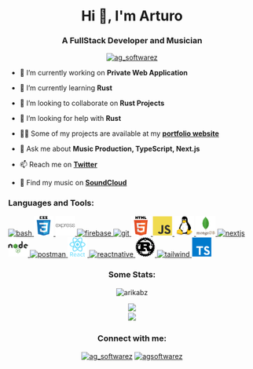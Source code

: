 <h1 align="center">Hi 👋, I'm Arturo</h1>
<h3 align="center">A FullStack Developer and Musician</h3>





<p align="center"> <a href="https://twitter.com/ag_softwarez" target="blank"><img src="https://img.shields.io/twitter/follow/ag_softwarez?logo=twitter&style=for-the-badge" alt="ag_softwarez" /></a> </p>



  - 🔭 I’m currently working on **Private Web Application**

  - 🌱 I’m currently learning **Rust**

  - 👯 I’m looking to collaborate on **Rust Projects**

  - 🤝 I’m looking for help with **Rust**

  - 👨‍💻 Some of my projects are available at my **[portfolio website](https://www.agsoftwarez.com)**

  - 💬 Ask me about **Music Production, TypeScript, Next.js**

  - 📫 Reach me on  **[Twitter](https://twitter.com/AG_Softwarez)**

  - 🎵 Find my music on **[SoundCloud](https://soundcloud.com/arikabs)**


<!---
<table bordercolor="#32CD32">
        <tr>
            <td width="50%" valign="top">
                <h3 align="center">SoundShare | Sound Sharing Platform!</h3>
                <br />
                    <a target="_blank" href="https://soundshare.up.railway.app">
                    <img src="https://github.com/Arikabz/soundSharev0.1/blob/main/SoundShareV0.1.0.gif" alt='SoundShare FullStack App'/>
                </a>
                <br />
                <p align="center">
                    <a href="https://github.com/Arikabz/soundSharev0.1" target="_blank">
                        <img src="https://img.shields.io/static/v1?label=|&message=REPO&color=23555f&style=plastic&logo=github&logo-color=white"/>
                    </a>
                    <a href="https://soundshare.up.railway.app" target="_blank">
                        <img src="https://img.shields.io/static/v1?label=|&message=WEBSITE&color=23555f&style=plastic&logo=html5&logo-color=white"/>
                    </a>
                </p>
                <p align="center">FullStack Web Application, social-media like platform for sharing audio files with a community of creatives!</p>
            </td>
            <td width="50%" valign="top">
                <h3 align="center">Professional Portfolio Website</h3>
                <br />
                    <a target="_blank" href="https://www.lucerozavala.com">
                    <img src="https://github.com/Arikabz/Lucero/blob/master/assets/img/lucero1.gif" height='100%'  alt="Professional Portfolio"/>
                </a>
                <br />
                <p align="center">
                    <a href="https://www.lucerozavala.com" target="_blank">
                        <img src="https://img.shields.io/static/v1?label=|&message=WEBSITE&color=23555f&style=plastic&logo=html5&logo-color=white"/>
                    </a>
                <p align="center">Personal portfolio website for a client.</p>
            </td>
        </tr>
        <tr>
            <td width="50%" valign="top">
                <h3 align="center">Game Tracker App</h3>
                <br />
                    <a target="_blank" href="https://game-tracker-100devs.herokuapp.com/">
                    <img src="https://github.com/d-herz/todo-mvc-auth-local/blob/main/game-tracker.gif" width="100%"  alt="Game Tracker App"/>
                </a>
                <br />
                <p align="center">
                    <a href="https://github.com/d-herz/todo-mvc-auth-local" target="_blank">
                        <img src="https://img.shields.io/static/v1?label=|&message=REPO&color=23555f&style=plastic&logo=github&logo-color=white"/>
                    </a>
                <p align="center">Steam Game Stats tracker fullstack app using Steam API</p>
            </td>
            <td width="50%" valign="top">
                <h3 align="center">Tecno H2O</h3>
                <br />
                    <a target="_blank" href="https://tecnoh2o.com.mx">
                    <img src="https://github.com/Arikabz/TecnoH2O/blob/main/agua.webp" width="100%"  alt="Tecno H2O Website"/>
                </a>
                <br />
                <p align="center">
                    <a href="https://tecnoh2o.com.mx" target="_blank">
                        <img src="https://img.shields.io/static/v1?label=|&message=WEBSITE&color=23555f&style=plastic&logo=html5&logo-color=white"/>
                    </a>
                </p>
                <p align="center">Business Website for a Water Purifying company</p>
            </td>
        </tr>
    </table>

--->

<h3 align="left">Languages and Tools:</h3>
<p align="left"> <a href="https://www.gnu.org/software/bash/" target="_blank" rel="noreferrer"> <img src="https://www.vectorlogo.zone/logos/gnu_bash/gnu_bash-icon.svg" alt="bash" width="40" height="40"/> </a> <a href="https://www.w3schools.com/css/" target="_blank" rel="noreferrer"> <img src="https://raw.githubusercontent.com/devicons/devicon/master/icons/css3/css3-original-wordmark.svg" alt="css3" width="40" height="40"/> </a> <a href="https://expressjs.com" target="_blank" rel="noreferrer"> <img src="https://raw.githubusercontent.com/devicons/devicon/master/icons/express/express-original-wordmark.svg" alt="express" width="40" height="40"/> </a> <a href="https://firebase.google.com/" target="_blank" rel="noreferrer"> <img src="https://www.vectorlogo.zone/logos/firebase/firebase-icon.svg" alt="firebase" width="40" height="40"/> </a> <a href="https://git-scm.com/" target="_blank" rel="noreferrer"> <img src="https://www.vectorlogo.zone/logos/git-scm/git-scm-icon.svg" alt="git" width="40" height="40"/> </a> <a href="https://www.w3.org/html/" target="_blank" rel="noreferrer"> <img src="https://raw.githubusercontent.com/devicons/devicon/master/icons/html5/html5-original-wordmark.svg" alt="html5" width="40" height="40"/> </a> <a href="https://developer.mozilla.org/en-US/docs/Web/JavaScript" target="_blank" rel="noreferrer"> <img src="https://raw.githubusercontent.com/devicons/devicon/master/icons/javascript/javascript-original.svg" alt="javascript" width="40" height="40"/> </a> <a href="https://www.linux.org/" target="_blank" rel="noreferrer"> <img src="https://raw.githubusercontent.com/devicons/devicon/master/icons/linux/linux-original.svg" alt="linux" width="40" height="40"/> </a> <a href="https://www.mongodb.com/" target="_blank" rel="noreferrer"> <img src="https://raw.githubusercontent.com/devicons/devicon/master/icons/mongodb/mongodb-original-wordmark.svg" alt="mongodb" width="40" height="40"/> </a> <a href="https://nextjs.org/" target="_blank" rel="noreferrer"> <img src="https://cdn.worldvectorlogo.com/logos/nextjs-2.svg" alt="nextjs" width="40" height="40"/> </a> <a href="https://nodejs.org" target="_blank" rel="noreferrer"> <img src="https://raw.githubusercontent.com/devicons/devicon/master/icons/nodejs/nodejs-original-wordmark.svg" alt="nodejs" width="40" height="40"/> </a> <a href="https://postman.com" target="_blank" rel="noreferrer"> <img src="https://www.vectorlogo.zone/logos/getpostman/getpostman-icon.svg" alt="postman" width="40" height="40"/> </a> <a href="https://reactjs.org/" target="_blank" rel="noreferrer"> <img src="https://raw.githubusercontent.com/devicons/devicon/master/icons/react/react-original-wordmark.svg" alt="react" width="40" height="40"/> </a> <a href="https://reactnative.dev/" target="_blank" rel="noreferrer"> <img src="https://reactnative.dev/img/header_logo.svg" alt="reactnative" width="40" height="40"/> </a> <a href="https://www.rust-lang.org" target="_blank" rel="noreferrer"> <img src="https://raw.githubusercontent.com/devicons/devicon/master/icons/rust/rust-plain.svg" alt="rust" width="40" height="40"/> </a> <a href="https://tailwindcss.com/" target="_blank" rel="noreferrer"> <img src="https://www.vectorlogo.zone/logos/tailwindcss/tailwindcss-icon.svg" alt="tailwind" width="40" height="40"/> </a> <a href="https://www.typescriptlang.org/" target="_blank" rel="noreferrer"> <img src="https://raw.githubusercontent.com/devicons/devicon/master/icons/typescript/typescript-original.svg" alt="typescript" width="40" height="40"/> </a> </p>


<h3 align="center">Some Stats:</h3>
<p align='center'><img align="center" src="https://github-readme-stats.vercel.app/api/top-langs?username=arikabz&theme=radical&show_icons=true&locale=en&layout=compact" alt="arikabz" /></p>
<div align='center' margin-bottom='20px'><img src="https://github-readme-streak-stats.herokuapp.com?user=Arikabz&theme=radical"/></div>
<div align='center'><img src="https://github-profile-trophy.vercel.app/?username=Arikabz&theme=radical"/></div>


<h3 align="center">Connect with me:</h3>
<p align="center">
<a href="https://twitter.com/ag_softwarez" target="blank"><img align="center" src="https://raw.githubusercontent.com/rahuldkjain/github-profile-readme-generator/master/src/images/icons/Social/twitter.svg" alt="ag_softwarez" height="30" width="40" /></a>
<a href="https://linkedin.com/in/agsoftwarez" target="blank"><img align="center" src="https://raw.githubusercontent.com/rahuldkjain/github-profile-readme-generator/master/src/images/icons/Social/linked-in-alt.svg" alt="agsoftwarez" height="30" width="40" /></a>
</p>
